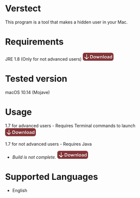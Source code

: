 # Verstect
This program is a tool that makes a hidden user in your Mac.

# Requirements
JRE 1.8 (Only for not advanced users)
[![Alt text](https://raw.githubusercontent.com/NVTechKorea/MacHiddenUserUtil/master/rs/btn_download.png)](https://java.com)

# Tested version
macOS 10.14 (Mojave)

# Usage
1.7 for advanced users - Requires Terminal commands to launch
[![Alt text](https://raw.githubusercontent.com/NVTechKorea/MacHiddenUserUtil/master/rs/btn_download.png)](https://raw.githubusercontent.com/NVTechKorea/MacHiddenUserUtil/master/rs/btn_download.png)

1.7 for not advanced users - Requires Java
- *Build is not complete.*
[![Alt text](https://raw.githubusercontent.com/NVTechKorea/MacHiddenUserUtil/master/rs/btn_download.png)](https://idioms.thefreedictionary.com/not+done)

# Supported Languages
- English

